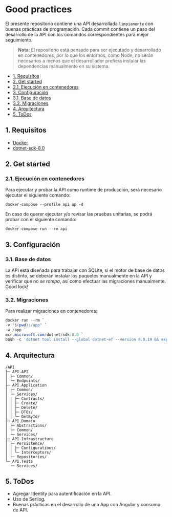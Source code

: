 # Good practices

El presente repositorio contiene una API desarrollada `limpiamente` con buenas prácticas de programación. Cada commit contiene un paso del desarrollo de la API con los comandos correspondientes para mejor seguimiento.

> **Nota**: El repositorio está pensado para ser ejecutado y desarrollado en contenedores, por lo que los entornos, como Node, no serán necesarios a menos que el desarrollador prefiera instalar las dependencias manualmente en su sistema.

- [1. Requisitos](#1-requisitos)
- [2. Get started](#2-get-started)
- [2.1. Ejecución en contenedores](#21-ejecucion-en-contenedores)
- [3. Configuración](#3-configuración)
- [3.1. Base de datos](#31-base-de-datos)
- [3.2. Migraciones](#32-migraciones)
- [4. Arquitectura](#4-arquitectura)
- [5. ToDos](#5-todos)

## 1. Requisitos

- [Docker](https://docs.docker.com/get-started/get-docker/)
- [dotnet-sdk-8.0](https://learn.microsoft.com/en-gb/dotnet/core/install/)

## 2. Get started

### 2.1. Ejecución en contenedores

Para ejecutar y probar la API como runtime de producción, será necesario ejecutar el siguiente comando:

```terminal
docker-compose --profile api up -d
```

En caso de querer ejecutar y/o revisar las pruebas unitarias, se podrá probar con el siguiente comando:

```terminal
docker-compose run --rm api
```

## 3. Configuración

### 3.1. Base de datos

La API está diseñada para trabajar con SQLite, si el motor de base de datos es distinto, se deberán instalar los paquetes manualmente en la API y verificar que no _se rompa_, así como efectuar las migraciones manualmente. Good lock!

### 3.2. Migraciones

Para realizar migraciones en contenedores:

```PowerShell
docker run --rm `
-v "$(pwd):/app" `
-w /app `
mcr.microsoft.com/dotnet/sdk:8.0 `
bash -c 'dotnet tool install --global dotnet-ef --version 8.0.19 && export PATH="$PATH:/root/.dotnet/tools" && dotnet ef migrations add [MigrationName] -p ./API.Infrastructure -s ./API.API && dotnet ef database update -p ./API.Infrastructure ./API.API'
```

## 4. Arquitectura

```
/API
├─ API.API
│ ├─ Common/
│ └─ Endpoints/
├─ API.Application
│ ├─ Common/
│ └─ Services/
│ │ ├─ Contracts/
│ │ ├─ Create/
│ │ ├─ Delete/
│ │ ├─ DTOs/
│ │ └─ GetById/
├─ API.Domain
│ ├─ Abstractions/
│ ├─ Common/
│ └─ Services/
├─ API.Infrastructure
│ ├─ Persistence/
│ │ ├─ Configurations/
│ │ └─ Interceptors/
│ └─ Repositories/
└─ API.Tests
  └─ Services/
```

## 5. ToDos

- Agregar Identity para autentificación en la API.
- Uso de Serilog.
- Buenas prácticas en el desarrollo de una App con Angular y consumo de API.
